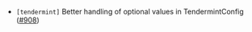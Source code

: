 - `[tendermint]` Better handling of optional values in TendermintConfig ([#908](https://github.com/informalsystems/tendermint-rs/issues/908))
